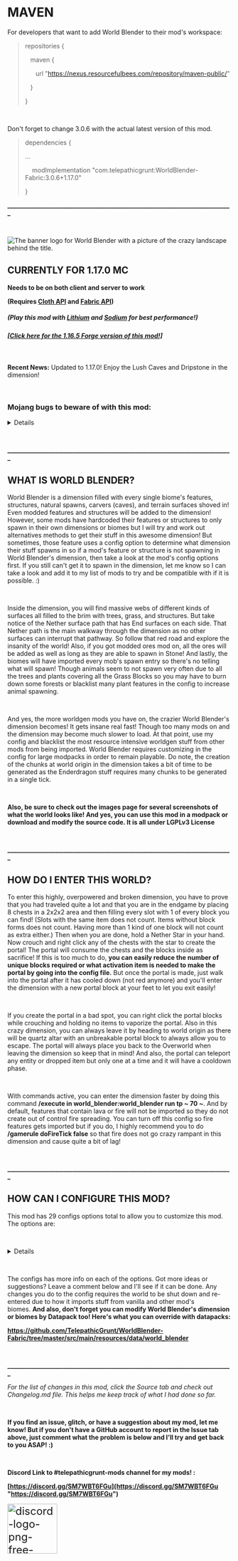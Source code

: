 # MAVEN

For developers that want to add World Blender to their mod's workspace:

<blockquote>
repositories {

&nbsp;&nbsp;&nbsp;maven {

&nbsp;&nbsp;&nbsp;&nbsp;&nbsp;&nbsp;url "https://nexus.resourcefulbees.com/repository/maven-public/"

&nbsp;&nbsp;&nbsp;}

}
</blockquote>

&nbsp;

Don't forget to change 3.0.6 with the actual latest version of this mod.

<blockquote>
dependencies {

...

&nbsp;&nbsp;&nbsp;&nbsp;modImplementation "com.telepathicgrunt:WorldBlender-Fabric:3.0.6+1.17.0"

}</blockquote>

**____________________________________________________________________________**

&nbsp;

![The banner logo for World Blender with a picture of the crazy landscape behind the title.](https://i.imgur.com/HLLklJ6.png)

## **CURRENTLY FOR 1.17.0 MC**
**Needs to be on both client and server to work**

**(Requires [Cloth API](https://www.curseforge.com/minecraft/mc-mods/cloth-config) and [Fabric API](https://www.curseforge.com/minecraft/mc-mods/fabric-api))**

##### (Play this mod with [Lithium](https://www.curseforge.com/minecraft/mc-mods/lithium) and [Sodium](https://www.curseforge.com/minecraft/mc-mods/sodium) for best performance!)

##### [[Click here for the 1.16.5 Forge version of this mod!]](https://modrinth.com/mod/worldblender)

&nbsp;

**Recent News:** Updated to 1.17.0!
Enjoy the Lush Caves and Dripstone in the dimension!

&nbsp;

### Mojang bugs to beware of with this mod:

<details>

**Make a copy of your world before putting on Ultra Amplified Dimension! If you remove any dimension mod, the Nether and End dimensions will be missing from the game due to a Mojang bug. Also, _putting the mod back on will not restore the dimension._ [https://bugs.mojang.com/browse/MC-197860](https://bugs.mojang.com/browse/MC-197860)**

&nbsp;

**SERVER OWNERS NOTE:  
If you make a fresh new world with this mod on _a server, restart the server after the world is made_ due to this mojang bug causing json dimensions to not be made upon world creation only on servers. [https://bugs.mojang.com/browse/MC-195468](https://bugs.mojang.com/browse/MC-195468)**

</details>

&nbsp;

**____________________________________________________________________________**

## **WHAT IS WORLD BLENDER?**

World Blender is a dimension filled with every single biome's features, structures, natural spawns, carvers (caves), and terrain surfaces shoved in! Even modded features and structures will be added to the dimension! However, some mods have hardcoded their features or structures to only spawn in their own dimensions or biomes but I will try and work out alternatives methods to get their stuff in this awesome dimension! But sometimes, those feature uses a config option to determine what dimension their stuff spawns in so if a mod's feature or structure is not spawning in World Blender's dimension, then take a look at the mod's config options first. If you still can't get it to spawn in the dimension, let me know so I can take a look and add it to my list of mods to try and be compatible with if it is possible. :)

&nbsp;

Inside the dimension, you will find massive webs of different kinds of surfaces all filled to the brim with trees, grass, and structures. But take notice of the Nether surface path that has End surfaces on each side. That Nether path is the main walkway through the dimension as no other surfaces can interrupt that pathway. So follow that red road and explore the insanity of the world! Also, if you got modded ores mod on, all the ores will be added as well as long as they are able to spawn in Stone! And lastly, the biomes will have imported every mob's spawn entry so there's no telling what will spawn! Though animals seem to not spawn very often due to all the trees and plants covering all the Grass Blocks so you may have to burn down some forests or blacklist many plant features in the config to increase animal spawning.

&nbsp;

And yes, the more worldgen mods you have on, the crazier World Blender's dimension becomes! It gets insane real fast! Though too many mods on and the dimension may become much slower to load. At that point, use my config and blacklist the most resource intensive worldgen stuff from other mods from being imported. World Blender requires customizing in the config for large modpacks in order to remain playable. Do note, the creation of the chunks at world origin in the dimension takes a bit of time to be generated as the Enderdragon stuff requires many chunks to be generated in a single tick.

&nbsp;

**Also, be sure to check out the images page for several screenshots of what the world looks like! And yes, you can use this mod in a modpack or download and modify the source code. It is all under LGPLv3 License**

&nbsp;

**____________________________________________________________________________**

## **HOW DO I ENTER THIS WORLD?**

To enter this highly, overpowered and broken dimension, you have to prove that you had traveled quite a lot and that you are in the endgame by placing 8 chests in a 2x2x2 area and then filling every slot with 1 of every block you can find! (Slots with the same item does not count. Items without block forms does not count. Having more than 1 kind of one block will not count as extra either.) Then when you are done, hold a Nether Star in your hand. Now crouch and right click any of the chests with the star to create the portal! The portal will consume the chests and the blocks inside as sacrifice! If this is too much to do, **you can easily reduce the number of unique blocks required or what activation item is needed to make the portal by going into the config file.** But once the portal is made, just walk into the portal after it has cooled down (not red anymore) and you'll enter the dimension with a new portal block at your feet to let you exit easily!

&nbsp;

If you create the portal in a bad spot, you can right click the portal blocks while crouching and holding no items to vaporize the portal. Also in this crazy dimension, you can always leave it by heading to world origin as there will be quartz altar with an unbreakable portal block to always allow you to escape. The portal will always place you back to the Overworld when leaving the dimension so keep that in mind! And also, the portal can teleport any entity or dropped item but only one at a time and it will have a cooldown phase.

&nbsp;

With commands active, you can enter the dimension faster by doing this command **/execute in world_blender:world_blender run tp ~ 70 ~**. And by default, features that contain lava or fire will not be imported so they do not create out of control fire spreading. You can turn off this config so fire features gets imported but if you do, I highly recommend you to do **/gamerule doFireTick false** so that fire does not go crazy rampant in this dimension and cause quite a bit of lag!

&nbsp;

**____________________________________________________________________________**

## **HOW CAN I CONFIGURE THIS MOD?**

This mod has 29 configs options total to allow you to customize this mod. The options are:

&nbsp;

<details>

**-turn on or off importing vanilla or mod's features, structures, carvers, surfaces, and natural mob spawns.**

&nbsp;

**-disable bamboo, fire, and lava features from spawning to help reduce lag.**

&nbsp;

**-surround floating liquid with solid blocks and placing solid blocks under blocks that can fall. This helps reduce lag from liquid flowing or blocks falling.**

&nbsp;

**-place Obsidian blocks to separate lava tagged fluids from water tagged fluids underground.**

&nbsp;

**-blacklist certain mod's or vanilla features, structures, carvers, surfaces, and natural mob spawns by using keywords, using the resource location (ID) of the thing itself, or using the resource location of the mod itself.**

&nbsp;

**-print out all resource locations of everything registered to help you with making a blacklist easily.**

&nbsp;

**-change how many kinds of blocks are needed to make the portal, specify required blocks that needs to be in the chests, what activation item(s) is needed, and whether the portal should drop the chests and its contents instead of consuming it.**

&nbsp;

**-how thick the surface bands are and whether vanilla ravine and cave carvers can carve through modded blocks, Netherrack, and End Stone underground.**

&nbsp;

**-spawn the Enderdragon at world origin in the dimension! (Set to off by default as I want people to explore this dimension safely without worrying about the dragon guarding the custom altar at world origin. That way you always have an easy escape from the dimension at anytime)**
</details>

&nbsp;

The configs has more info on each of the options. Got more ideas or suggestions? Leave a comment below and I'll see if it can be done. Any changes you do to the config requires the world to be shut down and re-entered due to how it imports stuff from vanilla and other mod's biomes. **And also, don't forget you can modify World Blender's dimension or biomes by Datapack too! Here's what you can override with datapacks:**

**https://github.com/TelepathicGrunt/WorldBlender-Fabric/tree/master/src/main/resources/data/world_blender**

 

**____________________________________________________________________________**

_For the list of changes in this mod, click the Source tab and check out Changelog.md file. This helps me keep track of what I had done so far._

&nbsp;

**If you find an issue, glitch, or have a suggestion about my mod, let me know! But if you don't have a GitHub account to report in the Issue tab above, just comment what the problem is below and I'll try and get back to you ASAP! :)**

&nbsp;

**Discord Link to #telepathicgrunt-mods channel for my mods! :**

**[https://discord.gg/SM7WBT6FGu](https://discord.gg/SM7WBT6FGu "https://discord.gg/SM7WBT6FGu")**

<a class="anchor-3Z-8Bb anchorUnderlineOnHover-2ESHQB" style="font-size: 24px;" tabindex="0" title="https://discord.gg/SM7WBT6FGu" role="button" href="https://discord.gg/SM7WBT6FGu" target="_blank" rel="noopener noreferrer"><img src="https://www.freepnglogos.com/uploads/discord-logo-png/concours-discord-cartes-voeux-fortnite-france-6.png" alt="discord-logo-png-free-transparent-png-logos-discord-png-logo-300_300 (PNG)  | BeeIMG" width="112" height="112" /></a>

